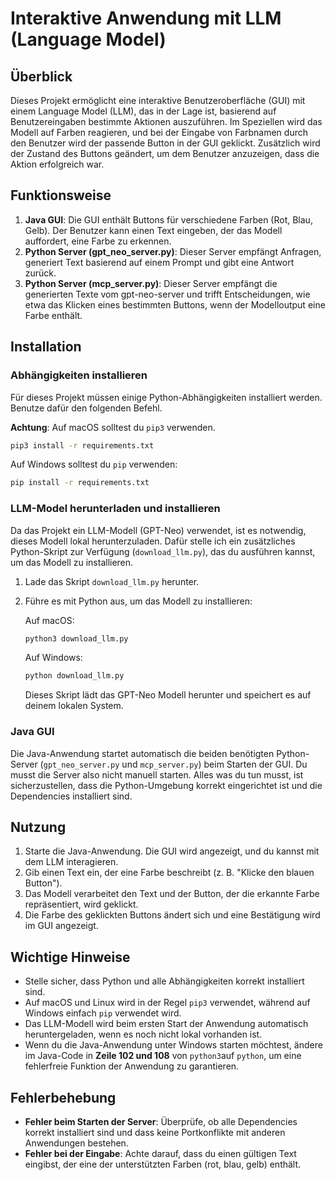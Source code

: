 
# Interaktive Anwendung mit LLM (Language Model)

## Überblick

Dieses Projekt ermöglicht eine interaktive Benutzeroberfläche (GUI) mit einem Language Model (LLM), das in der Lage ist, basierend auf Benutzereingaben bestimmte Aktionen auszuführen. Im Speziellen wird das Modell auf Farben reagieren, und bei der Eingabe von Farbnamen durch den Benutzer wird der passende Button in der GUI geklickt. Zusätzlich wird der Zustand des Buttons geändert, um dem Benutzer anzuzeigen, dass die Aktion erfolgreich war.

## Funktionsweise

1. **Java GUI**: Die GUI enthält Buttons für verschiedene Farben (Rot, Blau, Gelb). Der Benutzer kann einen Text eingeben, der das Modell auffordert, eine Farbe zu erkennen.
2. **Python Server (gpt_neo_server.py)**: Dieser Server empfängt Anfragen, generiert Text basierend auf einem Prompt und gibt eine Antwort zurück.
3. **Python Server (mcp_server.py)**: Dieser Server empfängt die generierten Texte vom gpt-neo-server und trifft Entscheidungen, wie etwa das Klicken eines bestimmten Buttons, wenn der Modelloutput eine Farbe enthält.

## Installation

### Abhängigkeiten installieren

Für dieses Projekt müssen einige Python-Abhängigkeiten installiert werden. Benutze dafür den folgenden Befehl. 

**Achtung**: Auf macOS solltest du `pip3` verwenden.

```bash
pip3 install -r requirements.txt
```

Auf Windows solltest du `pip` verwenden:

```bash
pip install -r requirements.txt
```

### LLM-Model herunterladen und installieren

Da das Projekt ein LLM-Modell (GPT-Neo) verwendet, ist es notwendig, dieses Modell lokal herunterzuladen. Dafür stelle ich ein zusätzliches Python-Skript zur Verfügung (`download_llm.py`), das du ausführen kannst, um das Modell zu installieren. 

1. Lade das Skript `download_llm.py` herunter.
2. Führe es mit Python aus, um das Modell zu installieren:

   Auf macOS:
   ```bash
   python3 download_llm.py
   ```
   Auf Windows:
   ```bash
   python download_llm.py
   ```

   Dieses Skript lädt das GPT-Neo Modell herunter und speichert es auf deinem lokalen System.

### Java GUI

Die Java-Anwendung startet automatisch die beiden benötigten Python-Server (`gpt_neo_server.py` und `mcp_server.py`) beim Starten der GUI. Du musst die Server also nicht manuell starten. Alles was du tun musst, ist sicherzustellen, dass die Python-Umgebung korrekt eingerichtet ist und die Dependencies installiert sind.

## Nutzung

1. Starte die Java-Anwendung. Die GUI wird angezeigt, und du kannst mit dem LLM interagieren.
2. Gib einen Text ein, der eine Farbe beschreibt (z. B. "Klicke den blauen Button").
3. Das Modell verarbeitet den Text und der Button, der die erkannte Farbe repräsentiert, wird geklickt.
4. Die Farbe des geklickten Buttons ändert sich und eine Bestätigung wird im GUI angezeigt.

## Wichtige Hinweise

- Stelle sicher, dass Python und alle Abhängigkeiten korrekt installiert sind.
- Auf macOS und Linux wird in der Regel `pip3` verwendet, während auf Windows einfach `pip` verwendet wird.
- Das LLM-Modell wird beim ersten Start der Anwendung automatisch heruntergeladen, wenn es noch nicht lokal vorhanden ist.
- Wenn du die Java-Anwendung unter Windows starten möchtest, ändere im Java-Code in **Zeile 102 und 108** von `python3`auf `python`, um eine fehlerfreie Funktion der Anwendung zu garantieren.

## Fehlerbehebung

- **Fehler beim Starten der Server**: Überprüfe, ob alle Dependencies korrekt installiert sind und dass keine Portkonflikte mit anderen Anwendungen bestehen.
- **Fehler bei der Eingabe**: Achte darauf, dass du einen gültigen Text eingibst, der eine der unterstützten Farben (rot, blau, gelb) enthält.